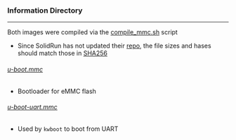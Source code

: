 ### Information Directory ###
---

Both images were compiled via the [compile_mmc.sh](../compile_mmc.sh) script
  - Since SolidRun has not updated their [repo](https://github.com/SolidRun/u-boot-armada38x), the file sizes and hases should match those in [SHA256](SHA256)


###### [u-boot.mmc](u-boot.mmc) ######
- Bootloader for eMMC flash


###### [u-boot-uart.mmc](u-boot-uart.mmc) ######
- Used by `kwboot` to boot from UART
